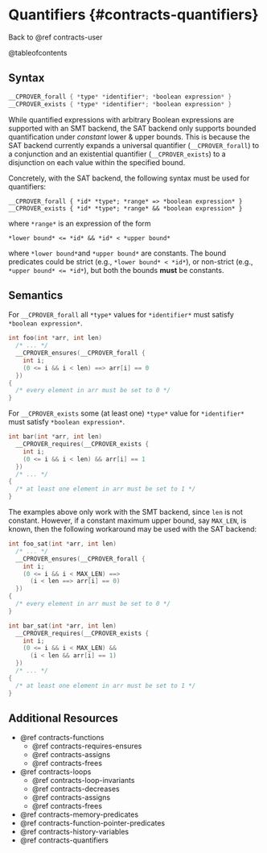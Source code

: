 # Quantifiers {#contracts-quantifiers}

Back to @ref contracts-user

@tableofcontents

## Syntax

```c
__CPROVER_forall { *type* *identifier*; *boolean expression* }
__CPROVER_exists { *type* *identifier*; *boolean expression* }
```

While quantified expressions with arbitrary Boolean expressions are supported with an SMT backend, the SAT backend only supports bounded quantification under _constant_ lower & upper bounds. This is because the SAT backend currently expands a universal quantifier (`__CPROVER_forall`) to a conjunction and an existential quantifier (`__CPROVER_exists`) to a disjunction on each value within the specified bound.

Concretely, with the SAT backend, the following syntax must be used for quantifiers:

```
__CPROVER_forall { *id* *type*; *range* => *boolean expression* }
__CPROVER_exists { *id* *type*; *range* && *boolean expression* }
```

where `*range*` is an expression of the form

```
*lower bound* <= *id* && *id* < *upper bound*
```

where `*lower bound*`and `*upper bound*` are constants.
The bound predicates could be strict (e.g., `*lower bound* < *id*`),
or non-strict (e.g., `*upper bound* <= *id*`),
but both the bounds **must** be constants.


## Semantics

For `__CPROVER_forall` all `*type*` values for `*identifier*` must satisfy
`*boolean expression*`.

```c
int foo(int *arr, int len)
  /* ... */
  __CPROVER_ensures(__CPROVER_forall {
    int i;
    (0 <= i && i < len) ==> arr[i] == 0
  })
{
  /* every element in arr must be set to 0 */
}
```

For `__CPROVER_exists` some (at least one) `*type*` value for `*identifier*`
must satisfy `*boolean expression*`.

```c
int bar(int *arr, int len)
  __CPROVER_requires(__CPROVER_exists {
    int i;
    (0 <= i && i < len) && arr[i] == 1
  })
  /* ... */
{
  /* at least one element in arr must be set to 1 */
}
```

The examples above only work with the SMT backend, since `len` is not constant.
However, if a constant maximum upper bound, say `MAX_LEN`, is known,
then the following workaround may be used with the SAT backend:

```c
int foo_sat(int *arr, int len)
  /* ... */
  __CPROVER_ensures(__CPROVER_forall {
    int i;
    (0 <= i && i < MAX_LEN) ==>
      (i < len ==> arr[i] == 0)
  })
{
  /* every element in arr must be set to 0 */
}

int bar_sat(int *arr, int len)
  __CPROVER_requires(__CPROVER_exists {
    int i;
    (0 <= i && i < MAX_LEN) &&
      (i < len && arr[i] == 1)
  })
  /* ... */
{
  /* at least one element in arr must be set to 1 */
}
```

## Additional Resources

- @ref contracts-functions
  - @ref contracts-requires-ensures
  - @ref contracts-assigns
  - @ref contracts-frees
- @ref contracts-loops
  - @ref contracts-loop-invariants
  - @ref contracts-decreases
  - @ref contracts-assigns
  - @ref contracts-frees
- @ref contracts-memory-predicates
- @ref contracts-function-pointer-predicates
- @ref contracts-history-variables
- @ref contracts-quantifiers
